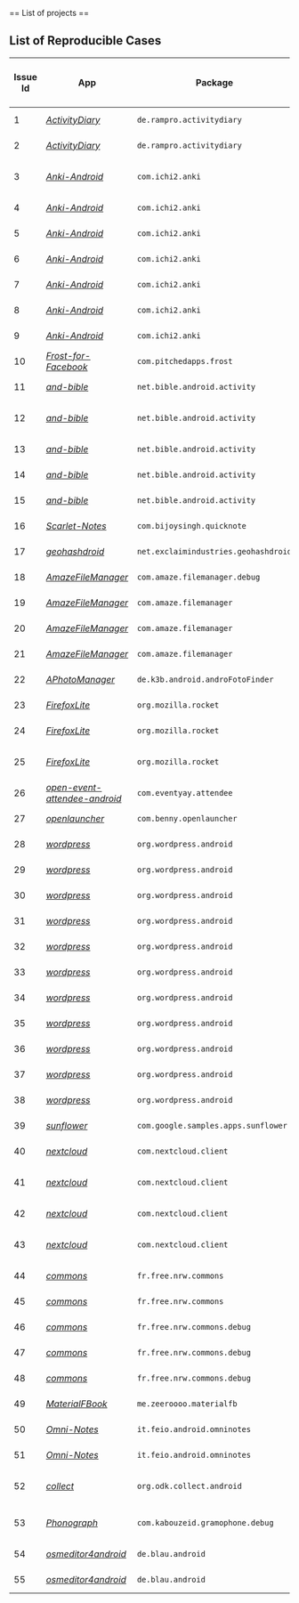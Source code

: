== List of projects ==

## List of Reproducible Cases
Issue Id | App | Package | App/SDK versions | Category | Bug Data (report, code, data) | Reproducible? | Network? | Login? | Permission? | Setting? | Note
--- | --- | --- | --- | --- | --- | --- | --- | --- | --- | --- | --- |
1 | *[ActivityDiary](https://github.com/ramack/ActivityDiary)* | `de.rampro.activitydiary` | 1.4.0 / 21-25 | Personal Diary | [#285](https://github.com/ramack/ActivityDiary/issues/285), [code](https://github.com/tingsu/ActivityDiary/tree/instrumented-version-1.4.0), [data](https://github.com/tingsu/android-app-bugs-dataset/tree/master/ActivityDiary) | 6.0/7.1 | no | no | no | no | Medium
2 | *[ActivityDiary](https://github.com/ramack/ActivityDiary)* | `de.rampro.activitydiary` | 1.1.8 / 21-25 | Personal Diary | [#118](https://github.com/ramack/ActivityDiary/issues/118), [code](https://github.com/tingsu/ActivityDiary/tree/instrumented-version-1.1.8), [data](https://github.com/tingsu/android-app-bugs-dataset/tree/master/ActivityDiary) | 6.0/7.1 | no | no | yes | no | Difficult
3 | *[Anki-Android](https://github.com/ankidroid/Anki-Android)* | `com.ichi2.anki` | 2.9alpha4 / 10 -25 | Card Learning | [#4707](https://github.com/ankidroid/Anki-Android/issues/4707), [#4586](https://github.com/ankidroid/Anki-Android/issues/4586), [fix](https://github.com/ankidroid/Anki-Android/pull/4678), [code](https://github.com/tingsu/Anki-Android/tree/instrumented-version-2.9alpha4), [data](https://github.com/tingsu/android-app-bugs-dataset/tree/master/AnkiDroid) | 7.1 | no | no | yes | no | Easy
4 | *[Anki-Android](https://github.com/ankidroid/Anki-Android)* | `com.ichi2.anki` | 2.9.1 / 10 -25 | Card Learning | [#5638](https://github.com/ankidroid/Anki-Android/issues/5638), [code](https://github.com/tingsu/Anki-Android/tree/instrumented-version-2.9.1), [data](https://github.com/tingsu/android-app-bugs-dataset/tree/master/AnkiDroid) | 6.0/7.1 | no | no | yes | no | Difficult
5 | *[Anki-Android](https://github.com/ankidroid/Anki-Android)* | `com.ichi2.anki` | 2.6beta6 / 10 - 23 | Card Learning | [#4200](https://github.com/ankidroid/Anki-Android/issues/4200), [code](https://github.com/tingsu/Anki-Android/tree/instrumented-version-2.6beta6), [data](https://github.com/tingsu/android-app-bugs-dataset/tree/master/AnkiDroid) | 6.0/7.1 | no | no | yes | yes/no | Difficult
6 | *[Anki-Android](https://github.com/ankidroid/Anki-Android)* | `com.ichi2.anki` | 2.7beta1 / 10 - 24 | Card Learning | [#4451](https://github.com/ankidroid/Anki-Android/issues/4451), [code](https://github.com/tingsu/Anki-Android/tree/instrumented-version-2.7beta1), [data](https://github.com/tingsu/android-app-bugs-dataset/tree/master/AnkiDroid) | 6.0/7.1 | no | no | yes | no | Difficult
7 | *[Anki-Android](https://github.com/ankidroid/Anki-Android)* | `com.ichi2.anki` | 2.10beta3 / 15 -28 | Card Learning | [#6145](https://github.com/ankidroid/Anki-Android/issues/6145), [code](https://github.com/skull591/Anki-Android/tree/buggy-6145), [data](https://github.com/tingsu/android-app-bugs-dataset/tree/master/AnkiDroid) | 6.0/7.1 | no | no | yes | no | Easy
8 | *[Anki-Android](https://github.com/ankidroid/Anki-Android)* | `com.ichi2.anki` | 2.9.4 / 15 -28 | Card Learning | [#5756](https://github.com/ankidroid/Anki-Android/issues/5756), [code](https://github.com/skull591/Anki-Android/tree/buggy-5756), [data](https://github.com/tingsu/android-app-bugs-dataset/tree/master/AnkiDroid) | 6.0/7.1 | no | no | yes | no | Difficult
9 | *[Anki-Android](https://github.com/ankidroid/Anki-Android)* | `com.ichi2.anki` | 2.9 / 15 -28 | Card Learning | [#4977](https://github.com/ankidroid/Anki-Android/issues/4977), [code](https://github.com/skull591/Anki-Android/tree/buggy-4977), [data](https://github.com/tingsu/android-app-bugs-dataset/tree/master/AnkiDroid) | 6.0/7.1 | no | no | yes | no | Easy
10 | *[Frost-for-Facebook](https://github.com/AllanWang/Frost-for-Facebook)* | `com.pitchedapps.frost` | 2.2.1 / 10 - 24 | Facebook Client | [#1323](https://github.com/AllanWang/Frost-for-Facebook/issues/1323), [code](https://github.com/tingsu/Frost-for-Facebook/tree/instrumented-version-2.2.1), [data](https://github.com/tingsu/android-app-bugs-dataset/tree/master/Frost-for-Facebook) | 6.0/7.1 | yes | yes | no | yes | Difficult
11 | *[and-bible](https://github.com/AndBible/and-bible)* | `net.bible.android.activity` | 3.1.309 / 10 - 24 | Bible Reader | [#375](https://github.com/AndBible/and-bible/issues/375), [code](https://github.com/tingsu/and-bible/tree/instrumented-version-build-309), [data](https://github.com/tingsu/android-app-bugs-dataset/tree/master/and-bible) | 6.0/7.1 | yes | no | no | no | Difficult
12 | *[and-bible](https://github.com/AndBible/and-bible)* | `net.bible.android.activity` | 3.2.369 / 10 - 24 | Bible Reader | [#697](https://github.com/AndBible/and-bible/issues/697), [#673](https://github.com/AndBible/and-bible/issues/673),[code](https://github.com/tingsu/and-bible/tree/instrumented-version-build-369), [data](https://github.com/tingsu/android-app-bugs-dataset/tree/master/and-bible) | 6.0/7.1 | yes | no | no | no | Difficult
13 | *[and-bible](https://github.com/AndBible/and-bible)* | `net.bible.android.activity` | 3.0.286 / 19 - 28 | Bible Reader | [#261](https://github.com/AndBible/and-bible/issues/261), [code](https://github.com/tingsu/and-bible/tree/instrumented-version-3.0.286), [data](https://github.com/tingsu/android-app-bugs-dataset/tree/master/and-bible) | 6.0/7.1 | yes | no | no | no | Difficult
14 | *[and-bible](https://github.com/AndBible/and-bible)* | `net.bible.android.activity` | build-377 / 21 - 29 | Bible Reader | [#703](https://github.com/AndBible/and-bible/issues/703), [code](https://github.com/tingsu/and-bible/tree/instrumented-version-build-377), [data](https://github.com/tingsu/android-app-bugs-dataset/tree/master/and-bible) | 6.0/7.1 | yes | no | no | no | Medium
15 | *[and-bible](https://github.com/AndBible/and-bible)* | `net.bible.android.activity` | build-327 / 21 - 29 | Bible Reader | [#480](https://github.com/AndBible/and-bible/issues/480), [code](https://github.com/tingsu/and-bible/tree/instrumented-version-build-327), [data](https://github.com/tingsu/android-app-bugs-dataset/tree/master/and-bible) | 6.0/7.1 | yes | no | no | no | Difficult
16 | *[Scarlet-Notes](https://github.com/BijoySingh/Scarlet-Notes)* | `com.bijoysingh.quicknote` | 6.9.5 / 17 - 28 | Notebook | [#114](https://github.com/BijoySingh/Scarlet-Notes/issues/114), [code](https://github.com/tingsu/Scarlet-Notes/tree/instrumented-version-v6.9.5), [data](https://github.com/tingsu/android-app-bugs-dataset/tree/master/Scarlet-Notes) | 6.0/7.1 | no | no | no | no | Difficult
17 | *[geohashdroid](https://github.com/CaptainSpam/geohashdroid)* | `net.exclaimindustries.geohashdroid` | 0.9.4 / 16 - 29 | Geohash | [#73](https://github.com/CaptainSpam/geohashdroid/issues/73), [code](https://github.com/tingsu/geohashdroid/tree/instrumented-version-0.9.4), [data](https://github.com/tingsu/android-app-bugs-dataset/tree/master/geohashdroid) | 6.0/7.1 | no | no | yes | no | Easy
18 | *[AmazeFileManager](https://github.com/TeamAmaze/AmazeFileManager)* | `com.amaze.filemanager.debug` | 3.4.2 / 14-28 | File Manager | [#1837](https://github.com/TeamAmaze/AmazeFileManager/issues/1837), [code](https://github.com/tingsu/AmazeFileManager/tree/instrumented-version-3.4.2), [data](https://github.com/tingsu/android-app-bugs-dataset/tree/master/AmazeFileManager) | 6.0/7.1 | no | no | yes | no | Medium
19 | *[AmazeFileManager](https://github.com/TeamAmaze/AmazeFileManager)* | `com.amaze.filemanager` | 3.3.2 / 14-28 | File Manager | [#1796](https://github.com/TeamAmaze/AmazeFileManager/issues/1796), [code](https://github.com/tingsu/AmazeFileManager/tree/instrumented-version-3.3.2), [data](https://github.com/tingsu/android-app-bugs-dataset/tree/master/AmazeFileManager) | 6.0/7.1 | no | no | yes | no | Medium
20 | *[AmazeFileManager](https://github.com/TeamAmaze/AmazeFileManager)* | `com.amaze.filemanager` | 3.3.2 / 14-28 | File Manager | [#1558](https://github.com/TeamAmaze/AmazeFileManager/issues/1558), [code](https://github.com/tingsu/AmazeFileManager/tree/instrumented-version-3.3.2), [data](https://github.com/tingsu/android-app-bugs-dataset/tree/master/AmazeFileManager) | 6.0/7.1 | no | no | yes | no | Easy
21 | *[AmazeFileManager](https://github.com/TeamAmaze/AmazeFileManager)* | `com.amaze.filemanager` | 3.2.1 / 14-25 | File Manager | [#1232](https://github.com/TeamAmaze/AmazeFileManager/issues/1232), [code](https://github.com/tingsu/AmazeFileManager/tree/instrumented-version-3.2.1), [data](https://github.com/tingsu/android-app-bugs-dataset/tree/master/AmazeFileManager) | 6.0/7.1 | no | no | yes | no | Easy
22 | *[APhotoManager](https://github.com/k3b/APhotoManager)* | `de.k3b.android.androFotoFinder` | 0.6.4.180314 / 14-25 | Photo Manager | [#116](https://github.com/k3b/APhotoManager/issues/116), [code](https://github.com/junior291492659/APhotoManager/tree/instrumented-version-0.6.4.180314), [data](https://github.com/tingsu/android-app-bugs-dataset/tree/master/APhotoManager) | 6.0/7.1 | no | no | no | no | Easy
23 | *[FirefoxLite](https://github.com/mozilla-tw/FirefoxLite)* | `org.mozilla.rocket` | 2.1.12 / 14-25 | Browser | [#4881](https://github.com/mozilla-tw/FirefoxLite/issues/4881), [code](https://github.com/tingsu/FirefoxLite/tree/instrumented-version-2.1.12-%234881), [data](https://github.com/tingsu/android-app-bugs-dataset/tree/master/FirefoxLite) | 6.0/7.1 | no | no | no | no | Difficult
24 | *[FirefoxLite](https://github.com/mozilla-tw/FirefoxLite)* | `org.mozilla.rocket` | 2.1.20 / 14-25 | Browser | [#5085](https://github.com/mozilla-tw/FirefoxLite/issues/5085), [code](https://github.com/tingsu/FirefoxLite/tree/instrumented-version-2.1.16-%234942), [data](https://github.com/tingsu/android-app-bugs-dataset/tree/master/FirefoxLite) | 6.0/7.1 | no | no | no | no | Easy
25 | *[FirefoxLite](https://github.com/mozilla-tw/FirefoxLite)* | `org.mozilla.rocket` | 2.1.16 / 14-25 | Browser | [#4942](https://github.com/mozilla-tw/FirefoxLite/issues/4942), [code](https://github.com/tingsu/FirefoxLite/tree/instrumented-version-2.1.20-%235085), [data](https://github.com/tingsu/android-app-bugs-dataset/tree/master/FirefoxLite) | 6.0/7.1 | no | no | no | yes ((Don't keep activities)) | Difficult
26 | *[open-event-attendee-android](https://github.com/fossasia/open-event-attendee-android)* | `com.eventyay.attendee` | 0.5 / 14-25 | Social Events | [#2198](https://github.com/fossasia/open-event-attendee-android/issues/2198), [code](https://github.com/tingsu/open-event-attendee-android/tree/instrumented-version-0.5), [data](https://github.com/tingsu/android-app-bugs-dataset/tree/master/open-event-attendee-android) | 6.0/7.1 | no | no | no | no | Easy/Medium
27 | *[openlauncher](https://github.com/OpenLauncherTeam/openlauncher)* | `com.benny.openlauncher` | 0.3.1 / 14-25 | App Launcher | [#67](https://github.com/OpenLauncherTeam/openlauncher/issues/67), [code](https://github.com/tingsu/openlauncher/tree/instrument-version-0.3.1), [data](https://github.com/tingsu/android-app-bugs-dataset/tree/master/openlauncher) | 6.0/7.1 | no | no | no | yes | Medium
28 | *[wordpress](https://github.com/wordpress-mobile/WordPress-Android)* | `org.wordpress.android` | 11.3-rc-2 / 21-26 | Social | [#8659](https://github.com/wordpress-mobile/WordPress-Android/issues/8659), [code](https://github.com/skull591/WordPress-Android/tree/buggy-8659), [data](https://github.com/tingsu/android-app-bugs-dataset/tree/master/WordPress) | 6.0/7.1 | yes | yes | no | no | Difficult
29 | *[wordpress](https://github.com/wordpress-mobile/WordPress-Android)* | `org.wordpress.android` | alpha-230 / 16-25 | Social | [#7468](https://github.com/wordpress-mobile/WordPress-Android/issues/7468), [code](https://github.com/skull591/WordPress-Android/tree/buggy-7468), [data](https://github.com/tingsu/android-app-bugs-dataset/tree/master/WordPress) | 6.0/7.1 | yes | yes | no | no | Easy
30 | *[wordpress](https://github.com/wordpress-mobile/WordPress-Android)* | `org.wordpress.android` | 9.2-release / 16-25 | Social | [#7182](https://github.com/wordpress-mobile/WordPress-Android/issues/7182), [code](https://github.com/skull591/WordPress-Android/tree/buggy-7182), [data](https://github.com/tingsu/android-app-bugs-dataset/tree/master/WordPress) | 6.0/7.1 | yes | yes | no | no | Easy
31 | *[wordpress](https://github.com/wordpress-mobile/WordPress-Android)* | `org.wordpress.android` | alpha-88 / 16-25 | Social | [#6986](https://github.com/wordpress-mobile/WordPress-Android/issues/6986), [code](https://github.com/skull591/WordPress-Android/tree/buggy-6986), [data](https://github.com/tingsu/android-app-bugs-dataset/tree/master/WordPress) | 6.0/7.1 | yes | yes | no | no | Easy
32 | *[wordpress](https://github.com/wordpress-mobile/WordPress-Android)* | `org.wordpress.android` | 8.1-rc-1 / 16-25 | Social | [#6530](https://github.com/wordpress-mobile/WordPress-Android/issues/6530), [code](https://github.com/skull591/WordPress-Android/tree/buggy-6530), [data](https://github.com/tingsu/android-app-bugs-dataset/tree/master/WordPress) | 6.0/7.1 | yes | yes | no | no | Difficult
33 | *[wordpress](https://github.com/wordpress-mobile/WordPress-Android)* | `org.wordpress.android` | 14.9-rc-1 / 21-28 | Social | [#11992](https://github.com/wordpress-mobile/WordPress-Android/issues/11992), [code](https://github.com/skull591/WordPress-Android/tree/buggy-11992), [data](https://github.com/tingsu/android-app-bugs-dataset/tree/master/WordPress) | 6.0/7.1 | yes | yes | no | yes | Difficult
34 | *[wordpress](https://github.com/wordpress-mobile/WordPress-Android)* | `org.wordpress.android` | alpha-232 / 21-28 | Social | [#11135](https://github.com/wordpress-mobile/WordPress-Android/issues/11135), [code](https://github.com/skull591/WordPress-Android/tree/buggy-11135), [data](https://github.com/tingsu/android-app-bugs-dataset/tree/master/WordPress) | 6.0/7.1 | yes | yes | no | no | Medium
35 | *[wordpress](https://github.com/wordpress-mobile/WordPress-Android)* | `org.wordpress.android` | alpha-198 / 21-28 | Social | [#10876](https://github.com/wordpress-mobile/WordPress-Android/issues/10876), [code](https://github.com/skull591/WordPress-Android/tree/buggy-10876), [data](https://github.com/tingsu/android-app-bugs-dataset/tree/master/WordPress) | 6.0/7.1 | yes | yes | no | no | Medium
36 | *[wordpress](https://github.com/wordpress-mobile/WordPress-Android)* | `org.wordpress.android` | alpha-189 / 21-28 | Social | [#10547](https://github.com/wordpress-mobile/WordPress-Android/issues/10547), [code](https://github.com/skull591/WordPress-Android/tree/buggy-10547), [data](https://github.com/tingsu/android-app-bugs-dataset/tree/master/WordPress) | 6.0/7.1 | yes | yes | no | yes | Difficult
37 | *[wordpress](https://github.com/wordpress-mobile/WordPress-Android)* | `org.wordpress.android` | 13.1-rc-1 / 21-28 | Social | [#10363](https://github.com/wordpress-mobile/WordPress-Android/issues/10363), [code](https://github.com/skull591/WordPress-Android/tree/buggy-10363), [data](https://github.com/tingsu/android-app-bugs-dataset/tree/master/WordPress) | 6.0/7.1 | yes | yes | no | no | Easy
38 | *[wordpress](https://github.com/wordpress-mobile/WordPress-Android)* | `org.wordpress.android` | alpha-182 / 21-28 | Social | [#10302](https://github.com/wordpress-mobile/WordPress-Android/issues/10302), [code](https://github.com/skull591/WordPress-Android/tree/buggy-10302), [data](https://github.com/tingsu/android-app-bugs-dataset/tree/master/WordPress) | 6.0/7.1 | yes | yes | no | no | Easy
39 | *[sunflower](https://github.com/android/sunflower)* | `com.google.samples.apps.sunflower` | 0.1.6 / 16-25 | Utility Tool | [#239](https://github.com/android/sunflower/issues/239), [code](https://github.com/tingsu/sunflower/tree/instrumented-version-0.1.6), [data](https://github.com/tingsu/android-app-bugs-dataset/tree/master/sunflower) | 6.0/7.1 | no | no | no | no | Difficult
40 | *[nextcloud](https://github.com/nextcloud/android)* | `com.nextcloud.client` | 3.10.0 RC2 / 16-29 | Productivity | [#5173](https://github.com/nextcloud/android/issues/5173), [code](https://github.com/skull591/android/tree/buggy-5173), [data](https://github.com/tingsu/android-app-bugs-dataset/tree/master/nextcloud) | 6.0/7.1 | yes | yes | yes | no | Easy
41 | *[nextcloud](https://github.com/nextcloud/android)* | `com.nextcloud.client` | 3.6.1 RC2 / 14-28 | Productivity | [#4026](https://github.com/nextcloud/android/issues/4026), [code](https://github.com/skull591/android/tree/buggy-4026), [data](https://github.com/tingsu/android-app-bugs-dataset/tree/master/nextcloud) | 6.0/7.1 | yes | yes | yes | yes (Don't keep activities) | Difficult
42 | *[nextcloud](https://github.com/nextcloud/android)* | `com.nextcloud.client` | 3.9.2 stable / 14-28 | Productivity | [#4792](https://github.com/nextcloud/android/issues/4792), [code](https://github.com/skull591/android/tree/buggy-4792), [data](https://github.com/tingsu/android-app-bugs-dataset/tree/master/nextcloud) | 6.0/7.1 | yes | yes | yes | no | Medium
43 | *[nextcloud](https://github.com/nextcloud/android)* | `com.nextcloud.client` | DEV-20171230 / 14-26 | Productivity | [#1918](https://github.com/nextcloud/android/issues/1918), [code](https://github.com/skull591/android/tree/buggy-1918), [data](https://github.com/tingsu/android-app-bugs-dataset/tree/master/nextcloud) | 6.0/7.1 | yes | yes | yes | no | Easy
44 | *[commons](https://github.com/commons-app/apps-android-commons)* | `fr.free.nrw.commons` | 2.11.0 / 19 -28 | Wikimedia | [#3244](https://github.com/commons-app/apps-android-commons/issues/3244), [code](https://github.com/tingsu/apps-android-commons/tree/instrumented-version-2.11.0-1c470241e), [data](https://github.com/tingsu/android-app-bugs-dataset/tree/master/commons) | 6.0/7.1 | yes | yes | yes | no | Difficult
45 | *[commons](https://github.com/commons-app/apps-android-commons)* | `fr.free.nrw.commons` | 2.9.0 / 15 -27 | Wikimedia | [#2123](https://github.com/commons-app/apps-android-commons/issues/2123), [code](https://github.com/tingsu/apps-android-commons/tree/instrumented-version-2.9.0), [data](https://github.com/tingsu/android-app-bugs-dataset/tree/master/commons) | 6.0/7.1 | yes | yes | yes | no | Easy
46 | *[commons](https://github.com/commons-app/apps-android-commons)* | `fr.free.nrw.commons.debug` | 2.6.7 / 15 -27 | Wikimedia | [#1391](https://github.com/commons-app/apps-android-commons/pull/1391), [code](https://github.com/tingsu/apps-android-commons/tree/instrumented-version-2.6.7-%231391), [data](https://github.com/tingsu/android-app-bugs-dataset/tree/master/commons) | 6.0/7.1 | yes | yes | yes | no | Difficult
47 | *[commons](https://github.com/commons-app/apps-android-commons)* | `fr.free.nrw.commons.debug` | 2.6.7 / 15 -27 | Wikimedia | [#1385](https://github.com/commons-app/apps-android-commons/pull/1385), [code](https://github.com/tingsu/apps-android-commons/tree/instrumented-version-2.6.7-%231385), [data](https://github.com/tingsu/android-app-bugs-dataset/tree/master/commons) | 6.0/7.1 | yes | yes | yes | no | Medium
48 | *[commons](https://github.com/commons-app/apps-android-commons)* | `fr.free.nrw.commons.debug` | 2.7.1 / 15 -27 | Wikimedia | [#1581](https://github.com/commons-app/apps-android-commons/issues/1581), [code](https://github.com/tingsu/apps-android-commons/tree/instrumented-version-2.7.1), [data](https://github.com/tingsu/android-app-bugs-dataset/tree/master/commons) | 6.0/7.1 | yes | yes | *no* | yes (location/GPS) | Difficult
49 | *[MaterialFBook](https://github.com/ZeeRooo/MaterialFBook)* | `me.zeeroooo.materialfb` | 4.0.2 / 17 -29 | Social | [#224](https://github.com/ZeeRooo/MaterialFBook/issues/224), [code](https://github.com/junior291492659/MaterialFBook/tree/instrumented-version-4.0.2), [data](https://github.com/tingsu/android-app-bugs-dataset/tree/master/MaterialFBook) | 6.0/7.1 | yes | yes | no | no | Easy
50 | *[Omni-Notes](https://github.com/federicoiosue/Omni-Notes)* | `it.feio.android.omninotes` | 6.1.0 / 17 -29 | Notebook | [#745](https://github.com/federicoiosue/Omni-Notes/issues/745), [code](https://github.com/tingsu/Omni-Notes/tree/instrumented-version-6.1.0), [data](https://github.com/tingsu/android-app-bugs-dataset/tree/master/Omni-Notes) | 6.0/7.1 | no | no | no | no | Easy
51 | *[Omni-Notes](https://github.com/federicoiosue/Omni-Notes)* | `it.feio.android.omninotes` | 5.4.0 / 14 -25 | Notebook | [#377](https://github.com/federicoiosue/Omni-Notes/issues/377), [code](https://github.com/junior291492659/Omni-Notes/tree/instrumented-version-5.4.0), [data](https://github.com/tingsu/android-app-bugs-dataset/tree/master/Omni-Notes) | 6.0/7.1 | no | no | no | no | Easy
52 | *[collect](https://github.com/getodk/collect)* | `org.odk.collect.android` | 1.23.0-beta.2 / 16 -26 | Form Data Collector | [#3222](https://github.com/getodk/collect/issues/3222), [code](https://github.com/tingsu/collect/tree/instrumented-version-1.23.0-beta-2), [data](https://github.com/tingsu/android-app-bugs-dataset/tree/master/collect) | 6.0/7.1 | yes | no | yes | no | Easy
53 | *[Phonograph](https://github.com/kabouzeid/Phonograph)* | `com.kabouzeid.gramophone.debug` | 0.15.0-beta.1 / 16 -25 | Music Player | [#112](https://github.com/kabouzeid/Phonograph/issues/112), [code](https://github.com/tingsu/Phonograph/tree/instrumented-version-0.15.0), [data](https://github.com/tingsu/android-app-bugs-dataset/tree/master/Phonograph) | 6.0/7.1 | no | no | yes | no | Difficult
54 | *[osmeditor4android](https://github.com/MarcusWolschon/osmeditor4android)* | `de.blau.android` | 11.0.0-8 / 16 -25 | Map | [#729](https://github.com/MarcusWolschon/osmeditor4android/issues/729), [code](https://github.com/skull591/osmeditor4android/tree/buggy-729), [data](https://github.com/tingsu/android-app-bugs-dataset/tree/master/osmeditor4android) | 6.0/7.1 | no | no | yes | no | Difficult
55 | *[osmeditor4android](https://github.com/MarcusWolschon/osmeditor4android)* | `de.blau.android` | 0.9.10b1324 / 16 -25 | Map | [#637](https://github.com/MarcusWolschon/osmeditor4android/issues/637), [code](https://github.com/skull591/osmeditor4android/tree/buggy-637), [data](https://github.com/tingsu/android-app-bugs-dataset/tree/master/osmeditor4android) | 6.0/7.1 | no | no | yes | no | Difficult


